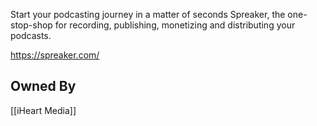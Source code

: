 Start your podcasting journey in a matter of seconds Spreaker, the one-stop-shop for recording, publishing, monetizing and distributing your podcasts.

https://spreaker.com/

## Owned By
[[iHeart Media]]
